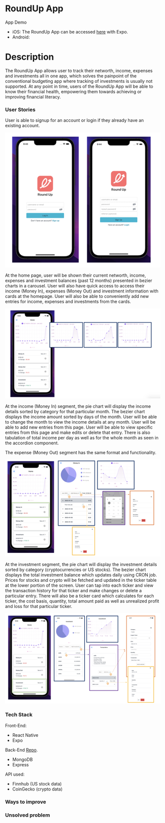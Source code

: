 # RoundUp App

App Demo

- iOS: The RoundUp App can be accessed [here](https://expo.dev/@shizhenggg/RoundUp) with Expo.
- Android:

# Description

The RoundUp App allows user to track their networth, income, expenses and investments all in one app, which solves the painpoint of the conventional budgeting app where tracking of investments is usually not supported.
At any point in time, users of the RoundUp App will be able to know their financial health, empowering them towards achieving or improving financial literacy.

### User Stories

User is able to signup for an account or login if they already have an existing account.

![Login and signup page](/assets/readMeScreenShots/login.png)

At the home page, user will be shown their current networth, income, expenses and investment balances (past 12 months) presented in bezier charts in a carousel.
User will also have quick access to access their income (Money In), expenses (Money Out) and investment information with cards at the homepage.
User will also be able to conveniently add new entries for income, expenses and investments from the cards.

![Home page](/assets/readMeScreenShots/home.png)

At the income (Money In) segment, the pie chart will display the income details sorted by category for that particular month.
The bezier chart displays the income amount sorted by days of the month.
User will be able to change the month to view the income details at any month.
User will be able to add new entries from this page.
User will be able to view specific entries from this page and make edits or delete that entry.
There is also tabulation of total income per day as well as for the whole month as seen in the accordion component.

The expense (Money Out) segment has the same format and functionality.

![Cash and Expense page](/assets/readMeScreenShots/cash.png)

At the investment segment, the pie chart will display the investment details sorted by category (cryptocurrencies or US stocks).
The bezier chart displays the total investment balance which updates daily using CRON job.
Prices for stocks and crypto will be fetched and updated in the ticker table at the lower portion of the screen.
User can tap into each ticker and view the transaction history for that ticker and make changes or delete a particular entry.
There will also be a ticker card which calculates for each ticker, the cost basis, quantity, total amount paid as well as unrealized profit and loss for that particular ticker.

![Investment page](/assets/readMeScreenShots/investment.png)

### Tech Stack

Front-End:

- React Native
- Expo

Back-End [Repo](https://github.com/ngsuwen/RoundUp-BE).

- MongoDB
- Express

API used:

- Finnhub (US stock data)
- CoinGecko (crypto data)

### Ways to improve

### Unsolved problem
